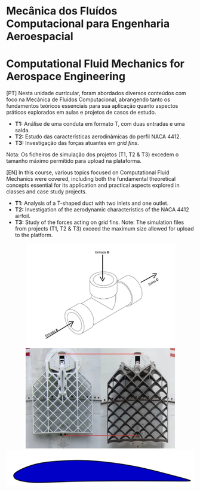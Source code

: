 # Mecânica dos Fluídos Computacional para Engenharia Aeroespacial

# Computational Fluid Mechanics for Aerospace Engineering
[PT]
Nesta unidade curricular, foram abordados diversos conteúdos com foco na Mecânica de Fluidos Computacional, abrangendo tanto os fundamentos teóricos essenciais para sua aplicação quanto aspectos práticos explorados em aulas e projetos de casos de estudo.
- **T1:** Análise de uma conduta em formato T, com duas entradas e uma saída.  
- **T2:** Estudo das características aerodinâmicas do perfil NACA 4412.  
- **T3:** Investigação das forças atuantes em <i>grid fins</i>.

Nota: Os ficheiros de simulação dos projetos (T1, T2 & T3) excedem o tamanho máximo permitido para upload na plataforma.

[EN]
In this course, various topics focused on Computational Fluid Mechanics were covered, including both the fundamental theoretical concepts essential for its application and practical aspects explored in classes and case study projects.
- **T1:** Analysis of a T-shaped duct with two inlets and one outlet.  
- **T2:** Investigation of the aerodynamic characteristics of the NACA 4412 airfoil.  
- **T3:** Study of the forces acting on grid fins.
Note: The simulation files from projects (T1, T2 & T3) exceed the maximum size allowed for upload to the platform.

 <p align="center">
<a><img src="https://github.com/magnergusse/MFCEA/blob/main/T1/T1.png" alt="T1" width="400"></a>
<a><img src="https://github.com/magnergusse/MFCEA/blob/main/T3/Grid_fins.webp" alt="T3" width="400"></a>
<a><img src="https://github.com/magnergusse/MFCEA/blob/main/T2/T2.png" alt="T2"></a>
</p>
